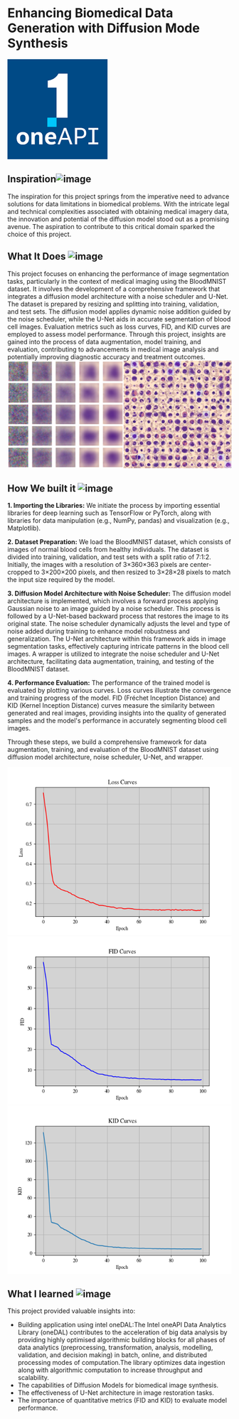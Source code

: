 # Enhancing Biomedical Data Generation with Diffusion Mode Synthesis

![image](218504609-585bcebe-5101-4477-bdd2-3a1ba13a64a8.png)<br>
## Inspiration![image](https://user-images.githubusercontent.com/72274851/218500470-ec078b99-0a50-4b06-a2df-c09e47ecc187.png)
The inspiration for this project springs from the imperative need to advance solutions for data limitations in biomedical problems. With the intricate legal and technical complexities associated with obtaining medical imagery data, the innovation and potential of the diffusion model stood out as a promising avenue. The aspiration to contribute to this critical domain sparked the choice of this project.
<br>


## What It Does ![image](https://user-images.githubusercontent.com/72274851/218503394-b52dfcc9-0620-4f44-94f5-46a09a5cc970.png)
This project focuses on enhancing the performance of image segmentation tasks, particularly in the context of medical imaging using the BloodMNIST dataset. It involves the development of a comprehensive framework that integrates a diffusion model architecture with a noise scheduler and U-Net. The dataset is prepared by resizing and splitting into training, validation, and test sets. The diffusion model applies dynamic noise addition guided by the noise scheduler, while the U-Net aids in accurate segmentation of blood cell images. Evaluation metrics such as loss curves, FID, and KID curves are employed to assess model performance. Through this project, insights are gained into the process of data augmentation, model training, and evaluation, contributing to advancements in medical image analysis and potentially improving diagnostic accuracy and treatment outcomes.
<br>
![image](qualitative_result.png)


## How We built it ![image](https://user-images.githubusercontent.com/72274851/218502434-f6e66043-0db0-4f85-b7f4-f33b2d33df1f.png)

**1. Importing the Libraries:**
We initiate the process by importing essential libraries for deep learning such as TensorFlow or PyTorch, along with libraries for data manipulation (e.g., NumPy, pandas) and visualization (e.g., Matplotlib).

**2. Dataset Preparation:**
We load the BloodMNIST dataset, which consists of images of normal blood cells from healthy individuals. The dataset is divided into training, validation, and test sets with a split ratio of 7:1:2. Initially, the images with a resolution of 3×360×363 pixels are center-cropped to 3×200×200 pixels, and then resized to 3×28×28 pixels to match the input size required by the model.

**3. Diffusion Model Architecture with Noise Scheduler:**
The diffusion model architecture is implemented, which involves a forward process applying Gaussian noise to an image guided by a noise scheduler. This process is followed by a U-Net-based backward process that restores the image to its original state. The noise scheduler dynamically adjusts the level and type of noise added during training to enhance model robustness and generalization. The U-Net architecture within this framework aids in image segmentation tasks, effectively capturing intricate patterns in the blood cell images. A wrapper is utilized to integrate the noise scheduler and U-Net architecture, facilitating data augmentation, training, and testing of the BloodMNIST dataset.

**4. Performance Evaluation:**
The performance of the trained model is evaluated by plotting various curves. Loss curves illustrate the convergence and training progress of the model. FID (Fréchet Inception Distance) and KID (Kernel Inception Distance) curves measure the similarity between generated and real images, providing insights into the quality of generated samples and the model's performance in accurately segmenting blood cell images.

Through these steps, we build a comprehensive framework for data augmentation, training, and evaluation of the BloodMNIST dataset using diffusion model architecture, noise scheduler, U-Net, and wrapper.<br>

![image](loss_curve.png)
<br>
![image](FrechetInceptionDistance.png)
<br>
![image](KernalInceptionDistance.png)
## What I learned ![image](https://user-images.githubusercontent.com/72274851/218499685-e8d445fc-e35e-4ab5-abc1-c32462592603.png)


This project provided valuable insights into:

* Building application using intel oneDAL:The Intel oneAPI Data Analytics Library (oneDAL) contributes to the acceleration of big data analysis by providing highly optimised algorithmic building blocks for all phases of data analytics (preprocessing, transformation, analysis, modelling, validation, and decision making) in batch, online, and distributed processing modes of computation.The library optimizes data ingestion along with algorithmic computation to increase throughput and scalability.
* The capabilities of Diffusion Models for biomedical image synthesis.
* The effectiveness of U-Net architecture in image restoration tasks.
* The importance of quantitative metrics (FID and KID) to evaluate model performance.
